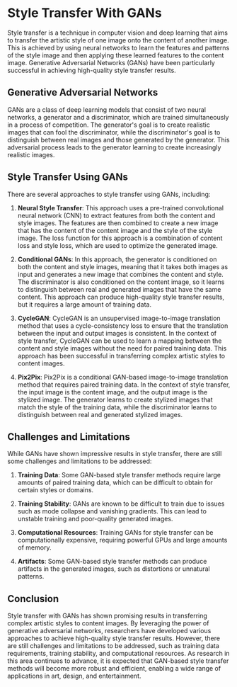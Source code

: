 # Style Transfer With GANs

Style transfer is a technique in computer vision and deep learning that aims to transfer the artistic style of one image onto the content of another image. This is achieved by using neural networks to learn the features and patterns of the style image and then applying these learned features to the content image. Generative Adversarial Networks (GANs) have been particularly successful in achieving high-quality style transfer results.

## Generative Adversarial Networks

GANs are a class of deep learning models that consist of two neural networks, a generator and a discriminator, which are trained simultaneously in a process of competition. The generator's goal is to create realistic images that can fool the discriminator, while the discriminator's goal is to distinguish between real images and those generated by the generator. This adversarial process leads to the generator learning to create increasingly realistic images.

## Style Transfer Using GANs

There are several approaches to style transfer using GANs, including:

1. **Neural Style Transfer**: This approach uses a pre-trained convolutional neural network (CNN) to extract features from both the content and style images. The features are then combined to create a new image that has the content of the content image and the style of the style image. The loss function for this approach is a combination of content loss and style loss, which are used to optimize the generated image.

2. **Conditional GANs**: In this approach, the generator is conditioned on both the content and style images, meaning that it takes both images as input and generates a new image that combines the content and style. The discriminator is also conditioned on the content image, so it learns to distinguish between real and generated images that have the same content. This approach can produce high-quality style transfer results, but it requires a large amount of training data.

3. **CycleGAN**: CycleGAN is an unsupervised image-to-image translation method that uses a cycle-consistency loss to ensure that the translation between the input and output images is consistent. In the context of style transfer, CycleGAN can be used to learn a mapping between the content and style images without the need for paired training data. This approach has been successful in transferring complex artistic styles to content images.

4. **Pix2Pix**: Pix2Pix is a conditional GAN-based image-to-image translation method that requires paired training data. In the context of style transfer, the input image is the content image, and the output image is the stylized image. The generator learns to create stylized images that match the style of the training data, while the discriminator learns to distinguish between real and generated stylized images.

## Challenges and Limitations

While GANs have shown impressive results in style transfer, there are still some challenges and limitations to be addressed:

1. **Training Data**: Some GAN-based style transfer methods require large amounts of paired training data, which can be difficult to obtain for certain styles or domains.

2. **Training Stability**: GANs are known to be difficult to train due to issues such as mode collapse and vanishing gradients. This can lead to unstable training and poor-quality generated images.

3. **Computational Resources**: Training GANs for style transfer can be computationally expensive, requiring powerful GPUs and large amounts of memory.

4. **Artifacts**: Some GAN-based style transfer methods can produce artifacts in the generated images, such as distortions or unnatural patterns.

## Conclusion

Style transfer with GANs has shown promising results in transferring complex artistic styles to content images. By leveraging the power of generative adversarial networks, researchers have developed various approaches to achieve high-quality style transfer results. However, there are still challenges and limitations to be addressed, such as training data requirements, training stability, and computational resources. As research in this area continues to advance, it is expected that GAN-based style transfer methods will become more robust and efficient, enabling a wide range of applications in art, design, and entertainment.
